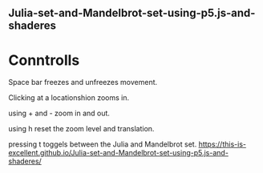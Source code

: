 ## Julia-set-and-Mandelbrot-set-using-p5.js-and-shaderes
# Conntrolls
Space bar freezes and unfreezes movement.

Clicking at a locationshion zooms in.

using + and - zoom in and out.

using h reset the zoom level and translation.

pressing t toggels between the Julia and Mandelbrot set.
https://this-is-excellent.github.io/Julia-set-and-Mandelbrot-set-using-p5.js-and-shaderes/
